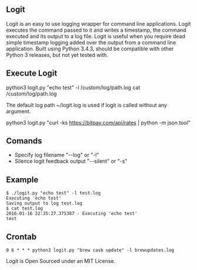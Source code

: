 Logit
-------

Logit is an easy to use logging wrapper for command line applications.  Logit executes the command passed to it and writes a timestamp, the command executed and its output to a log file.  Logit is useful when you require dead simple timestamp logging added over the output from a command line application. Built using Python 3.4.3, should be compatible with other Python 3 releases, but not yet tested with.

## Execute Logit

python3 logit.py "echo test" -l /custom/log/path.log
cat /custom/log/path.log


The default log path ~/logit.log is used if logit is called without any argument.

python3 logit.py "curl -ks https://bitpay.com/api/rates | python -m json.tool"


## Comands
+ Specify log filename "--log" or "-l"
+ Silence logit feedback output "--silent" or "-s"



## Example

````shell
$ ./logit.py "echo test" -l test.log
Executing 'echo test'
Saving output to log test.log
$ cat test.log
2016-01-16 22:35:27.375387 - Executing 'echo test'
test
````


## Crontab

````
0 6 * * * python3 logit.py "brew cask update" -l brewupdates.log

````


Logit is Open Sourced under an MIT License.